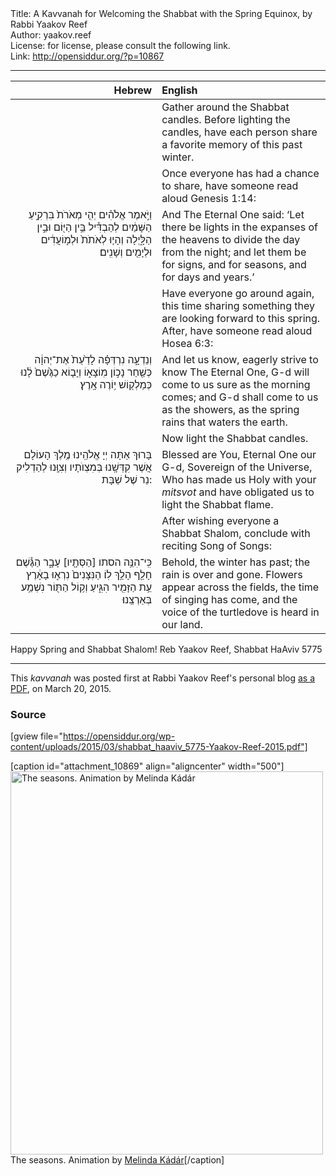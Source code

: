 <html>
<head></head>
<body>
Title: A Kavvanah for Welcoming the Shabbat with the Spring Equinox, by Rabbi Yaakov Reef<br />
Author: yaakov.reef<br />
License: for license, please consult the following link.<br />
Link: <a href="http://opensiddur.org/?p=10867">http://opensiddur.org/?p=10867</a>
<p />
<hr />

<table style="margin-left: auto;margin-right: auto;" class="draggable">
<thead><tr><th id="x" style="text-align: right;">Hebrew</th><th style="text-align: left;">English</th></tr></thead>
<tbody>
<tr>
<td style="vertical-align:top;" width="46%">
<div class="liturgy"><span lang="he">

</span></div></td>
 
<td style="vertical-align:top;" width="53%"><div class="english">
<span class="instruction">Gather around the Shabbat candles. 
Before lighting the candles, 
have each person share a favorite memory of this past winter.</span>
</div></td></tr>


<tr><td style="vertical-align:top;" width="46%">
<div class="liturgy" style="text-align: right;"><span lang="he">

</span></div></td>
 
<td style="vertical-align:top;" width="53%"><div class="english">
<span class="instruction">Once everyone has had a chance to share, 
have someone read aloud Genesis 1:14:</span>
</div></td></tr>


<tr><td style="vertical-align:top;" width="46%">
<div class="liturgy" style="text-align: right;"><span lang="he">
וַיֹּ֣אמֶר אֱלֹהִ֗ים 
יְהִ֤י מְאֹרֹת֙ בִּרְקִ֣יעַ הַשָּׁמַ֔יִם 
לְהַבְדִּ֕יל בֵּ֥ין הַיּ֖וֹם וּבֵ֣ין הַלָּ֑יְלָה 
וְהָי֤וּ לְאֹתֹת֙ 
וּלְמ֣וֹעֲדִ֔ים 
וּלְיָמִ֖ים 
וְשָׁנִֽים׃
</span></div>
</td>
 
<td style="vertical-align:top;" width="53%">
<div class="english">
And The Eternal One said: 
‘Let there be lights in the expanses of the heavens 
to divide the day from the night; 
and let them be for signs, 
and for seasons, 
and for days 
and years.’
</div></td></tr>


<tr><td style="vertical-align:top;" width="46%">
<div class="liturgy" style="text-align: right;"><span lang="he">

</span></div></td>
 
<td style="vertical-align:top;" width="53%"><div class="english">
<span class="instruction">Have everyone go around again, 
this time sharing something they are looking forward to this spring. 
After, have someone read aloud Hosea 6:3:</span>
</div></td></tr>


<tr><td style="vertical-align:top;" width="46%">
<div class="liturgy" style="text-align: right;"><span lang="he">
וְנֵדְעָ֣ה נִרְדְּפָ֗ה לָדַ֙עַת֙ אֶת־יְהוָ֔ה 
כְּשַׁ֖חַר נָכ֣וֹן מֽוֹצָא֑וֹ 
וְיָב֤וֹא כַגֶּ֙שֶׁם֙ לָ֔נוּ 
כְּמַלְק֖וֹשׁ י֥וֹרֶה אָֽרֶץ׃
</span></div>
</td>
 
<td style="vertical-align:top;" width="53%">
<div class="english">
And let us know, eagerly strive to know The Eternal One, 
G-d will come to us sure as the morning comes; 
and G-d shall come to us as the showers, 
as the spring rains that waters the earth.
</div></td></tr>


<tr><td style="vertical-align:top;" width="46%">
<div class="liturgy" style="text-align: right;"><span lang="he">

</span></div></td>
 
<td style="vertical-align:top;" width="53%"><div class="english">
<span class="instruction">Now light the Shabbat candles.</span>
</div></td></tr>


<tr><td style="vertical-align:top;" width="46%">
<div class="liturgy" style="text-align: right;"><span lang="he">
בָּרוּךְ אַתָּה 
יְיָ אֱלֹהֵֽינוּ 
מֶֽלֶךְ הָעוֹלָם  
אֲשֶׁר קִדְּשָֽׁנוּ בְּמִצְוֺתָיו 
וְצִוָּֽנוּ לְהַדְלִיק  נֵר שֶׁל שַׁבָּת:
</span></div>
</td>
 
<td style="vertical-align:top;" width="53%">
<div class="english">
Blessed are You, 
Eternal One our G-d, 
Sovereign of the Universe, 
Who has made us Holy with your <em>mitsvot</em> 
and have obligated us to light the Shabbat flame.
</div></td></tr>


<tr><td style="vertical-align:top;" width="46%">
<div class="liturgy" style="text-align: right;"><span lang="he">

</span></div></td>
 
<td style="vertical-align:top;" width="53%"><div class="english">
<span class="instruction">After wishing everyone a Shabbat Shalom, 
conclude with reciting Song of Songs:</span>
</div></td></tr>


<tr><td style="vertical-align:top;" width="46%">
<div class="liturgy" style="text-align: right;"><span lang="he">
כִּֽי־הִנֵּ֥ה הסתו [הַסְּתָ֖יו] עָבָ֑ר 
הַגֶּ֕שֶׁם חָלַ֖ף הָלַ֥ךְ לֽוֹ׃ 
הַנִּצָּנִים֙ נִרְא֣וּ בָאָ֔רֶץ 
עֵ֥ת הַזָּמִ֖יר הִגִּ֑יעַ 
וְק֥וֹל הַתּ֖וֹר נִשְׁמַ֥ע בְּאַרְצֵֽנוּ׃
</span></div>
</td>
 
<td style="vertical-align:top;" width="53%">
<div class="english">
Behold, the winter has past; 
the rain is over and gone. 
Flowers appear across the fields, 
the time of singing has come, 
and the voice of the turtledove is heard in our land.
</div>
</td></tr>
</tbody></table>

Happy Spring and Shabbat Shalom!
Reb Yaakov Reef, Shabbat HaAviv 5775

<hr />

This <em>kavvanah</em> was posted first at Rabbi Yaakov Reef's personal blog <a href="https://trekonthetrail.files.wordpress.com/2015/03/shabbat_haaviv_5775.pdf">as a PDF</a>, on March 20, 2015.

<h3>Source</h3>

[gview file="https://opensiddur.org/wp-content/uploads/2015/03/shabbat_haaviv_5775-Yaakov-Reef-2015.pdf"]

[caption id="attachment_10869" align="aligncenter" width="500"]<a href="https://opensiddur.org/wp-content/uploads/2015/03/tumblr_ncl2v2wnF21rvbta5o4_500.gif"><img src="https://opensiddur.org/wp-content/uploads/2015/03/tumblr_ncl2v2wnF21rvbta5o4_500.gif" alt="The seasons. Animation by Melinda Kádár" width="500" height="613" class="size-full wp-image-10869" /></a> The seasons. Animation by <a href="http://web.archive.org/web/20170207182259/http://kdrmlnd.tumblr.com/post/98587610085/its-all-a-happenin">Melinda Kádár</a>[/caption]

</body>
</html>
